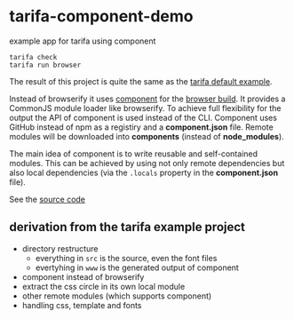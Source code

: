 tarifa-component-demo
=====================

example app for tarifa using component

```
tarifa check
tarifa run browser
```


The result of this project is quite the same as the [tarifa default example](https://github.com/TarifaTools/tarifa/tree/master/template/project).

Instead of browserify it uses [component](https://github.com/componentjs/component) for the [browser build](https://github.com/timaschew/tarifa-component-demo/blob/master/project/bin/build.js). It provides a CommonJS module loader like browserify. To achieve full flexibility for the output the API of component is used instead of the CLI. Component uses GitHub instead of npm as a registiry and a __component.json__ file. Remote modules will be downloaded into __components__ (instead of __node_modules__).

The main idea of component is to write reusable and self-contained modules. This can be achieved by using not only remote dependencies but also local dependencies (via the `.locals` property in the __component.json__ file).

See the [source code](https://github.com/timaschew/tarifa-component-demo/tree/master/project)

## derivation from the tarifa example project
- directory restructure 
  - everything in `src` is the source, even the font files
  - evertyhing in `www` is the generated output of component
- component instead of browserify
- extract the css circle in its own local module
- other remote modules (which supports component)
- handling css, template and fonts
